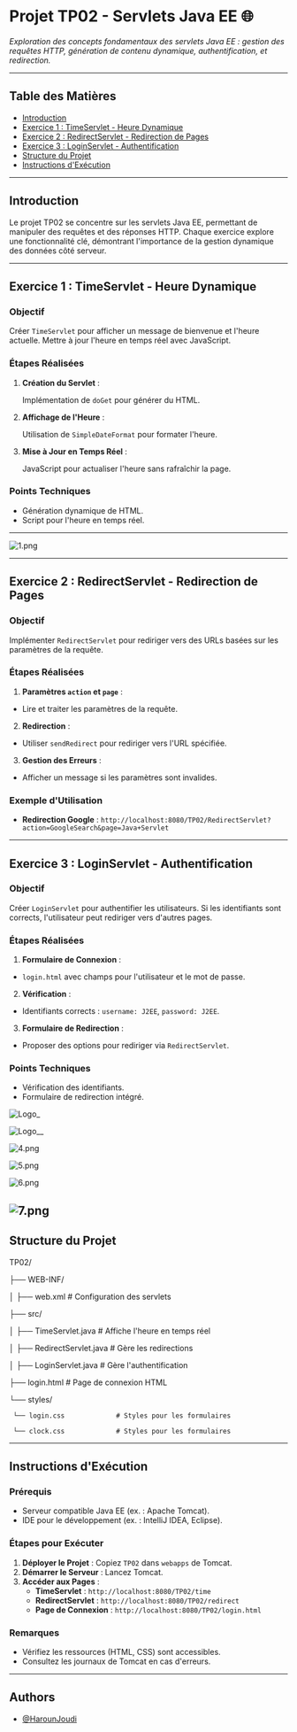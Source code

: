 
# Projet TP02 - Servlets Java EE 🌐


_Exploration des concepts fondamentaux des servlets Java EE : gestion des requêtes HTTP, génération de contenu dynamique, authentification, et redirection._

---

## Table des Matières
- [Introduction](#introduction)
- [Exercice 1 : TimeServlet - Heure Dynamique](#exercice-1-timeservlet)
- [Exercice 2 : RedirectServlet - Redirection de Pages](#exercice-2-redirectservlet)
- [Exercice 3 : LoginServlet - Authentification](#exercice-3-loginservlet)
- [Structure du Projet](#structure-du-projet)
- [Instructions d'Exécution](#instructions-dexécution)

---

## Introduction

Le projet TP02 se concentre sur les servlets Java EE, permettant de manipuler des requêtes et des réponses HTTP. Chaque exercice explore une fonctionnalité clé, démontrant l'importance de la gestion dynamique des données côté serveur.

---

## Exercice 1 : TimeServlet - Heure Dynamique

### Objectif
Créer `TimeServlet` pour afficher un message de bienvenue et l'heure actuelle. Mettre à jour l'heure en temps réel avec JavaScript.

### Étapes Réalisées
1. **Création du Servlet** : 

    Implémentation de `doGet` pour générer du HTML.

2. **Affichage de l'Heure** :

    Utilisation de `SimpleDateFormat` pour formater l'heure.
3. **Mise à Jour en Temps Réel** :

    JavaScript pour actualiser l'heure sans rafraîchir la page.

### Points Techniques
- Génération dynamique de HTML.
- Script pour l'heure en temps réel.

---

![1.png](https://i.postimg.cc/bJtKH0N5/1.png)


---

## Exercice 2 : RedirectServlet - Redirection de Pages

### Objectif
Implémenter `RedirectServlet` pour rediriger vers des URLs basées sur les paramètres de la requête.

### Étapes Réalisées
   1. **Paramètres `action` et `page`** :
          
   -  Lire et traiter les paramètres de la requête.

   2. **Redirection** :

   -  Utiliser `sendRedirect` pour rediriger vers l'URL spécifiée.

   3. **Gestion des Erreurs** :
   - Afficher un message si les paramètres sont invalides.

### Exemple d'Utilisation
- **Redirection Google** :
`http://localhost:8080/TP02/RedirectServlet?action=GoogleSearch&page=Java+Servlet`

---

## Exercice 3 : LoginServlet - Authentification

### Objectif
Créer `LoginServlet` pour authentifier les utilisateurs. Si les identifiants sont corrects, l'utilisateur peut rediriger vers d'autres pages.

### Étapes Réalisées
1. **Formulaire de Connexion** :
 - `login.html` avec champs pour l'utilisateur et le mot de passe.
2. **Vérification** :
 - Identifiants corrects : `username: J2EE`, `password: J2EE`.
3. **Formulaire de Redirection** :
 - Proposer des options pour rediriger via `RedirectServlet`.

### Points Techniques
- Vérification des identifiants.
- Formulaire de redirection intégré.

![Logo_](https://i.postimg.cc/MZRYxPF4/2.png)


![Logo__](https://i.postimg.cc/qRcgD31m/3.png)


![4.png](https://i.postimg.cc/Z5q7TP3d/4.png)


![5.png](https://i.postimg.cc/6psqKcFH/5.png)


![6.png](https://i.postimg.cc/2jbBf1VS/6.png)


![7.png](https://i.postimg.cc/T2Dh4B4y/7.png)
---

## Structure du Projet

TP02/

├── WEB-INF/

│   ├── web.xml               # Configuration des servlets

├── src/

│   ├── TimeServlet.java      # Affiche l'heure en temps réel

│   ├── RedirectServlet.java  # Gère les redirections

│   ├── LoginServlet.java     # Gère l'authentification

├── login.html                # Page de connexion HTML

└── styles/

     └── login.css             # Styles pour les formulaires

     └── clock.css             # Styles pour les formulaires

---

## Instructions d'Exécution

### Prérequis
- Serveur compatible Java EE (ex. : Apache Tomcat).
- IDE pour le développement (ex. : IntelliJ IDEA, Eclipse).

### Étapes pour Exécuter
1. **Déployer le Projet** : Copiez `TP02` dans `webapps` de Tomcat.
2. **Démarrer le Serveur** : Lancez Tomcat.
3. **Accéder aux Pages** :
   - **TimeServlet** : `http://localhost:8080/TP02/time`
   - **RedirectServlet** : `http://localhost:8080/TP02/redirect`
   - **Page de Connexion** : `http://localhost:8080/TP02/login.html`

### Remarques
- Vérifiez les ressources (HTML, CSS) sont accessibles.
- Consultez les journaux de Tomcat en cas d'erreurs.
---


## Authors

- [@HarounJoudi](https://www.github.com/)

